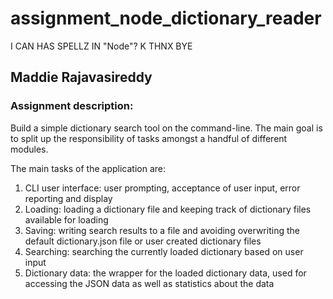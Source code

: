 # assignment_node_dictionary_reader
I CAN HAS SPELLZ IN "Node"? K THNX BYE

## Maddie Rajavasireddy

### Assignment description:

Build a simple dictionary search tool on the command-line. The main goal is to split up the responsibility of tasks amongst a handful of different modules.

The main tasks of the application are:

1. CLI user interface: user prompting, acceptance of user input, error reporting and display  
2. Loading: loading a dictionary file and keeping track of dictionary files available for loading  
3. Saving: writing search results to a file and avoiding overwriting the default dictionary.json file or user created dictionary files  
4. Searching: searching the currently loaded dictionary based on user input  
5. Dictionary data: the wrapper for the loaded dictionary data, used for accessing the JSON data as well as statistics about the data
